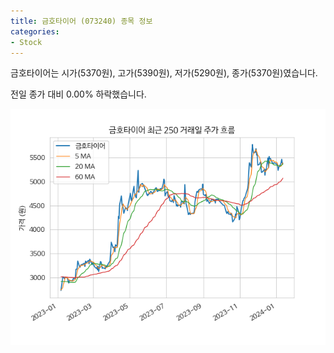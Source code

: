```yaml
---
title: 금호타이어 (073240) 종목 정보
categories:
- Stock
---
```


금호타이어는 시가(5370원), 고가(5390원), 저가(5290원), 종가(5370원)였습니다.

전일 종가 대비 0.00% 하락했습니다.

<!-- more -->

![073240](/assets/images/stock/073240.png)